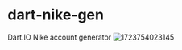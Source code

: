 # dart-nike-gen
Dart.IO Nike account generator
![1723754023145](https://github.com/user-attachments/assets/f19e6064-fdad-4f83-b74e-75bfa1d9e9e6)
